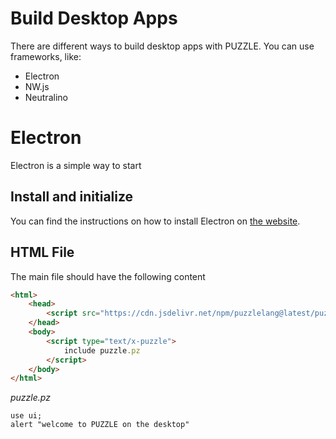 # Build Desktop Apps

There are different ways to build desktop apps with PUZZLE. You can use frameworks, like:

* Electron
* NW.js
* Neutralino

# Electron

Electron is a simple way to start

## Install and initialize

You can find the instructions on how to install Electron on [the website](https://www.electronjs.org/).

## HTML File

The main file should have the following content

```html
<html>
    <head>
        <script src="https://cdn.jsdelivr.net/npm/puzzlelang@latest/puzzle.browser.js"></script>
    </head>
    <body>
    	<script type="text/x-puzzle">
    		include puzzle.pz
    	</script>
    </body>
</html>
```

*puzzle.pz*

```puzzle
use ui;
alert "welcome to PUZZLE on the desktop"
```